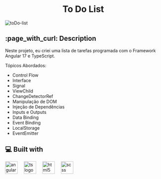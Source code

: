  <h1 align="center" id="title">To Do List</h1>

 ![toDo-list](https://github.com/samaracaldas/toDo-list/assets/92318337/5766dc52-2a94-4649-bc70-964806f6ed29)

<h2>:page_with_curl: Description</h2>
<p id="description">Neste projeto, eu criei uma lista de tarefas programada com o Framework Angular 17 e TypeScript.</p>


Tópicos Abordados:
- Control Flow
- Interface
- Signal
- ViewChild
- ChangeDetectorRef
- Manipulação de DOM
- Injeção de Dependências
- Inputs e Outputs
- Data Binding
- Event Binding
- LocalStorage
- EventEmitter
  
<h2>💻 Built with</h2>

<div align="left">
  <img src="https://cdn.jsdelivr.net/gh/devicons/devicon/icons/angularjs/angularjs-plain.svg" height="40" alt="angular logo" />    
  <img width="12" />
  <img src="https://cdn.jsdelivr.net/gh/devicons/devicon/icons/typescript/typescript-plain.svg" height="40" alt="ts logo" />
  <img width="12" />
  <img src="https://cdn.jsdelivr.net/gh/devicons/devicon/icons/html5/html5-plain.svg" height="40" alt="html5 logo"  />
  <img width="12" />
  <img src="https://cdn.jsdelivr.net/gh/devicons/devicon@latest/icons/sass/sass-original.svg" height="40" alt="scss logo" />
  <img width="12" />
</div>
